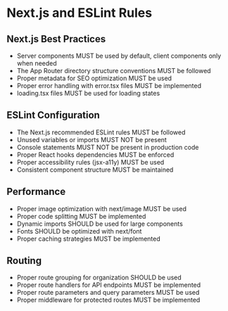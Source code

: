 # Next.js and ESLint Rules

## Next.js Best Practices
- Server components MUST be used by default, client components only when needed
- The App Router directory structure conventions MUST be followed
- Proper metadata for SEO optimization MUST be used
- Proper error handling with error.tsx files MUST be implemented
- loading.tsx files MUST be used for loading states

## ESLint Configuration
- The Next.js recommended ESLint rules MUST be followed
- Unused variables or imports MUST NOT be present
- Console statements MUST NOT be present in production code
- Proper React hooks dependencies MUST be enforced
- Proper accessibility rules (jsx-a11y) MUST be used
- Consistent component structure MUST be maintained

## Performance
- Proper image optimization with next/image MUST be used
- Proper code splitting MUST be implemented
- Dynamic imports SHOULD be used for large components
- Fonts SHOULD be optimized with next/font
- Proper caching strategies MUST be implemented

## Routing
- Proper route grouping for organization SHOULD be used
- Proper route handlers for API endpoints MUST be implemented
- Proper route parameters and query parameters MUST be used
- Proper middleware for protected routes MUST be implemented